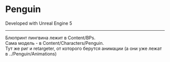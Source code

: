 # Penguin

Developed with Unreal Engine 5

----------------------------------
Блюпринт пингвина лежит в Content/BPs.  
Сама модель - в Content/Characters/Penguin.  
Тут же риг и retargeter, от которого берутся анимации (а они уже лежат в ../Penguin/Animations)
